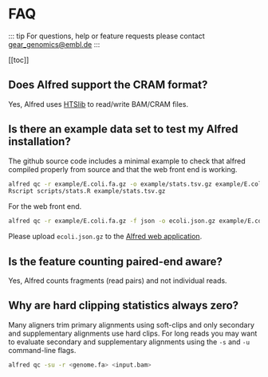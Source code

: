 # FAQ

::: tip
For questions, help or feature requests please contact gear_genomics@embl.de
:::

[[toc]]

## Does Alfred support the CRAM format?

Yes, Alfred uses [HTSlib](https://github.com/samtools/htslib) to read/write BAM/CRAM files.

## Is there an example data set to test my Alfred installation?

The github source code includes a minimal example to check that alfred compiled properly from source and that the web front end is working.

```bash
alfred qc -r example/E.coli.fa.gz -o example/stats.tsv.gz example/E.coli.cram
Rscript scripts/stats.R example/stats.tsv.gz
```

For the web front end.

```bash
alfred qc -r example/E.coli.fa.gz -f json -o ecoli.json.gz example/E.coli.cram
```

Please upload `ecoli.json.gz` to the [Alfred web application](https://gear.embl.de/alfred).

## Is the feature counting paired-end aware?

Yes, Alfred counts fragments (read pairs) and not individual reads.

## Why are hard clipping statistics always zero?

Many aligners trim primary alignments using soft-clips and only secondary and supplementary alignments use hard clips. For long reads you may want to evaluate secondary and supplementary alignments using the `-s` and `-u` command-line flags.

```bash
alfred qc -su -r <genome.fa> <input.bam>
```
